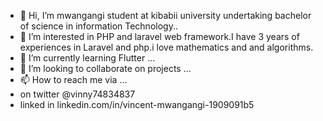 - 👋 Hi, I’m mwangangi student at kibabii university undertaking bachelor of science in information Technology.. 
- 👀 I’m interested in PHP and laravel web framework.I have 3 years of experiences in Laravel and php.i love mathematics and and algorithms.
- 🌱 I’m currently learning  Flutter ...
- 💞️ I’m looking to collaborate on projects  ...
- 📫 How to reach me via ...
- on twitter @vinny74834837
- linked in  linkedin.com/in/vincent-mwangangi-1909091b5

<!---
mwangangi1998/mwangangi1998 is a ✨ special ✨ repository because its `README.md` (this file) appears on your GitHub profile.
You can click the Preview link to take a look at your changes.
--->

